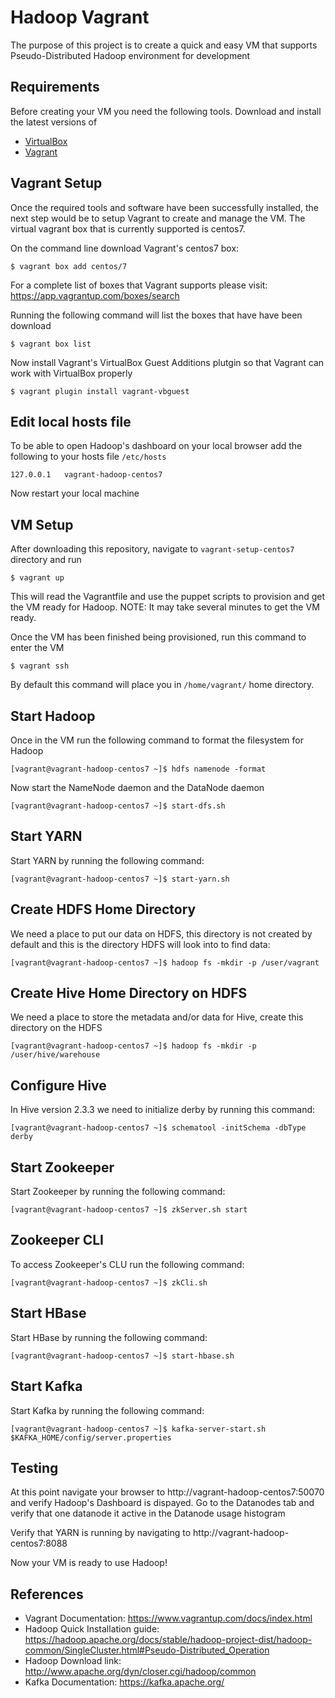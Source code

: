 # Hadoop Vagrant

The purpose of this project is to create a quick and easy VM that supports Pseudo-Distributed Hadoop environment for development

## Requirements
Before creating your VM you need the following tools. Download and install the latest versions of 
- [VirtualBox](https://www.virtualbox.org/)
- [Vagrant](https://www.vagrantup.com/)

## Vagrant Setup
Once the required tools and software have been successfully installed, the next step would be to setup Vagrant to create and manage the VM. The virtual vagrant box that is currently supported is centos7.

On the command line download Vagrant's centos7 box:

```
$ vagrant box add centos/7
```

For a complete list of boxes that Vagrant supports please visit: https://app.vagrantup.com/boxes/search

Running the following command will list the boxes that have have been download

```
$ vagrant box list
```

Now install Vagrant's VirtualBox Guest Additions plutgin so that Vagrant can work with VirtualBox properly

```
$ vagrant plugin install vagrant-vbguest
```

## Edit local hosts file
To be able to open Hadoop's dashboard on your local browser add the following to your hosts file ```/etc/hosts```

```
127.0.0.1   vagrant-hadoop-centos7
```

Now restart your local machine

## VM Setup

After downloading this repository, navigate to ```vagrant-setup-centos7``` directory and run

```
$ vagrant up
```

This will read the Vagrantfile and use the puppet scripts to provision and get the VM ready for Hadoop. NOTE: It may take several minutes to get the VM ready.

Once the VM has been finished being provisioned, run this command to enter the VM

```
$ vagrant ssh
```

By default this command will place you in ```/home/vagrant/``` home directory.

## Start Hadoop

Once in the VM run the following command to format the filesystem for Hadoop

```
[vagrant@vagrant-hadoop-centos7 ~]$ hdfs namenode -format
```

Now start the NameNode daemon and the DataNode daemon

```
[vagrant@vagrant-hadoop-centos7 ~]$ start-dfs.sh
```

## Start YARN

Start YARN by running the following command:

```
[vagrant@vagrant-hadoop-centos7 ~]$ start-yarn.sh
```

## Create HDFS Home Directory
We need a place to put our data on HDFS, this directory is not created by default and this is the directory HDFS will look into to find data:

```
[vagrant@vagrant-hadoop-centos7 ~]$ hadoop fs -mkdir -p /user/vagrant
```
## Create Hive Home Directory on HDFS
We need a place to store the metadata and/or data for Hive, create this directory on the HDFS

```
[vagrant@vagrant-hadoop-centos7 ~]$ hadoop fs -mkdir -p /user/hive/warehouse
```

## Configure Hive
In Hive version 2.3.3 we need to initialize derby by running this command:

```
[vagrant@vagrant-hadoop-centos7 ~]$ schematool -initSchema -dbType derby
```
## Start Zookeeper
Start Zookeeper by running the following command:

```
[vagrant@vagrant-hadoop-centos7 ~]$ zkServer.sh start
```

## Zookeeper CLI
To access Zookeeper's CLU run the following command:

```
[vagrant@vagrant-hadoop-centos7 ~]$ zkCli.sh
```

## Start HBase

Start HBase by running the following command:

```
[vagrant@vagrant-hadoop-centos7 ~]$ start-hbase.sh
```

## Start Kafka
Start Kafka by running the following command:

```
[vagrant@vagrant-hadoop-centos7 ~]$ kafka-server-start.sh $KAFKA_HOME/config/server.properties
```

## Testing

At this point navigate your browser to http://vagrant-hadoop-centos7:50070 and verify Hadoop's Dashboard is dispayed. Go to the Datanodes tab and verify that one datanode it active in the Datanode usage histogram

Verify that YARN is running by navigating to http://vagrant-hadoop-centos7:8088

Now your VM is ready to use Hadoop!

## References
- Vagrant Documentation: https://www.vagrantup.com/docs/index.html
- Hadoop Quick Installation guide: https://hadoop.apache.org/docs/stable/hadoop-project-dist/hadoop-common/SingleCluster.html#Pseudo-Distributed_Operation
- Hadoop Download link: http://www.apache.org/dyn/closer.cgi/hadoop/common
- Kafka Documentation: https://kafka.apache.org/

